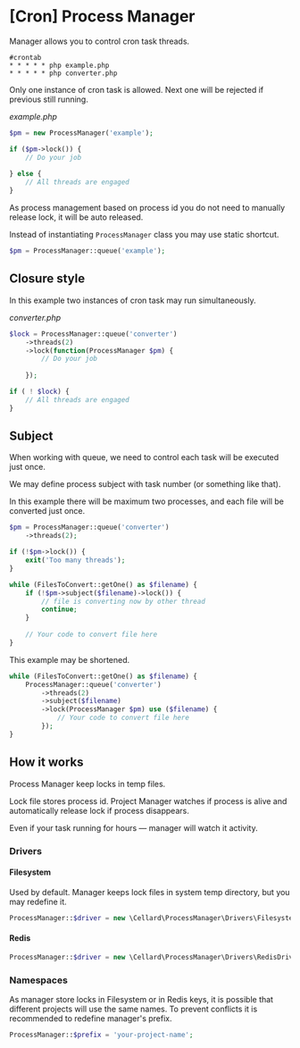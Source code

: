 # [Cron] Process Manager

Manager allows you to control cron task threads.

```
#crontab
* * * * * php example.php
* * * * * php converter.php
```

Only one instance of cron task is allowed. Next one will be rejected if previous still running.

_example.php_

```php
$pm = new ProcessManager('example');

if ($pm->lock()) {
    // Do your job
 
} else {
    // All threads are engaged
}
```

As process management based on process id you do not need to manually release lock, it will be auto released.

Instead of instantiating `ProcessManager` class you may use static shortcut.

```php
$pm = ProcessManager::queue('example');
```

## Closure style

In this example two instances of cron task may run simultaneously.

_converter.php_

```php
$lock = ProcessManager::queue('converter')
    ->threads(2)
    ->lock(function(ProcessManager $pm) {
        // Do your job
    
    });

if ( ! $lock) {
    // All threads are engaged
}
```

## Subject

When working with queue, we need to control each task will be executed just once.

We may define process subject with task number (or something like that).

In this example there will be maximum two processes, and each file will be converted just once.

```php
$pm = ProcessManager::queue('converter')
    ->threads(2);

if (!$pm->lock()) {
    exit('Too many threads');
}

while (FilesToConvert::getOne() as $filename) {
    if (!$pm->subject($filename)->lock()) {
        // file is converting now by other thread
        continue;
    }
    
    // Your code to convert file here
}
```

This example may be shortened.

```php
while (FilesToConvert::getOne() as $filename) {
    ProcessManager::queue('converter')
        ->threads(2)
        ->subject($filename)
        ->lock(ProcessManager $pm) use ($filename) {
            // Your code to convert file here
        });
}
```

## How it works

Process Manager keep locks in temp files.

Lock file stores process id. Project Manager watches if process is alive
and automatically release lock if process disappears. 

Even if your task running for hours — manager will watch it activity. 

### Drivers

#### Filesystem

Used by default. Manager keeps lock files in system temp directory, but you may redefine it.

```php
ProcessManager::$driver = new \Cellard\ProcessManager\Drivers\FilesystemDriver(/* optional */ $loc_dir);
```

#### Redis

```php
ProcessManager::$driver = new \Cellard\ProcessManager\Drivers\RedisDriver(/* optional */ $predis_config);
```

### Namespaces

As manager store locks in Filesystem or in Redis keys, it is possible that different projects will use the same names.
To prevent conflicts it is recommended to redefine manager's prefix.

```php
ProcessManager::$prefix = 'your-project-name';
```
